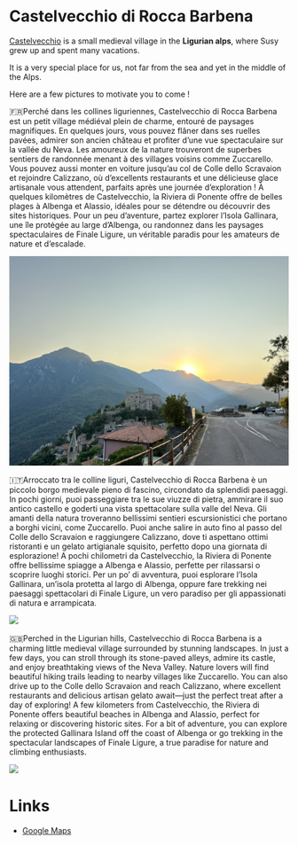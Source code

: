 # Castelvecchio di Rocca Barbena

[Castelvecchio](https://maps.app.goo.gl/rgJZ9FLCdgTvcXxw9) is a small medieval village in the **Ligurian alps**, where
Susy grew up and spent many vacations.

It is a very special place for us, not far from the sea and yet in the middle of the Alps.

Here are a few pictures to motivate you to come !

🇫🇷Perché dans les collines liguriennes, Castelvecchio di Rocca Barbena est un petit village médiéval plein de charme,
entouré de paysages magnifiques. En quelques jours, vous pouvez flâner dans ses ruelles pavées, admirer son ancien
château et profiter d’une vue spectaculaire sur la vallée du Neva. Les amoureux de la nature trouveront de superbes
sentiers de randonnée menant à des villages voisins comme Zuccarello. Vous pouvez aussi monter en voiture jusqu’au col
de Colle dello Scravaion et rejoindre Calizzano, où d’excellents restaurants et une délicieuse glace artisanale vous
attendent, parfaits après une journée d’exploration ! À quelques kilomètres de Castelvecchio, la Riviera di Ponente
offre de belles plages à Albenga et Alassio, idéales pour se détendre ou découvrir des sites historiques. Pour un peu
d’aventure, partez explorer l’Isola Gallinara, une île protégée au large d’Albenga, ou randonnez dans les paysages
spectaculaires de Finale Ligure, un véritable paradis pour les amateurs de nature et d’escalade.

![](images/cv1.jpeg)

🇮🇹Arroccato tra le colline liguri, Castelvecchio di Rocca Barbena è un piccolo borgo medievale pieno di fascino,
circondato da splendidi paesaggi. In pochi giorni, puoi passeggiare tra le sue viuzze di pietra, ammirare il suo antico
castello e goderti una vista spettacolare sulla valle del Neva. Gli amanti della natura troveranno bellissimi sentieri
escursionistici che portano a borghi vicini, come Zuccarello. Puoi anche salire in auto fino al passo del Colle dello
Scravaion e raggiungere Calizzano, dove ti aspettano ottimi ristoranti e un gelato artigianale squisito, perfetto dopo
una giornata di esplorazione! A pochi chilometri da Castelvecchio, la Riviera di Ponente offre bellissime spiagge a
Albenga e Alassio, perfette per rilassarsi o scoprire luoghi storici. Per un po’ di avventura, puoi esplorare l’Isola
Gallinara, un’isola protetta al largo di Albenga, oppure fare trekking nei paesaggi spettacolari di Finale Ligure, un
vero paradiso per gli appassionati di natura e arrampicata.

![](images/cv3.jpg)

🇬🇧Perched in the Ligurian hills, Castelvecchio di Rocca Barbena is a charming little medieval village surrounded by
stunning landscapes. In just a few days, you can stroll through its stone-paved alleys, admire its castle, and enjoy
breathtaking views of the Neva Valley. Nature lovers will find beautiful hiking trails leading to nearby villages like
Zuccarello. You can also drive up to the Colle dello Scravaion and reach Calizzano, where excellent restaurants and
delicious artisan gelato await—just the perfect treat after a day of exploring! A few kilometers from Castelvecchio, the
Riviera di Ponente offers beautiful beaches in Albenga and Alassio, perfect for relaxing or discovering historic sites.
For a bit of adventure, you can explore the protected Gallinara Island off the coast of Albenga or go trekking in the
spectacular landscapes of Finale Ligure, a true paradise for nature and climbing enthusiasts.

![](images/cv4.jpeg)

# Links

- [Google Maps](https://maps.app.goo.gl/rgJZ9FLCdgTvcXxw9)
